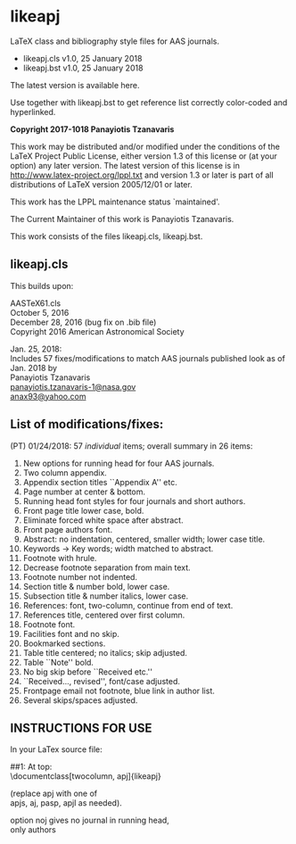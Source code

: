 # likeapj
 LaTeX class and bibliography style files for AAS journals.
 
 - likeapj.cls v1.0, 25 January 2018
 - likeapj.bst v1.0, 25 January 2018
 
 
 The latest version is available here.

 Use together with likeapj.bst to get reference list
 correctly color-coded and hyperlinked.

 **Copyright 2017-1018 Panayiotis Tzanavaris**

 This work may be distributed and/or modified under the
 conditions of the LaTeX Project Public License, either version 1.3
 of this license or (at your option) any later version.
 The latest version of this license is in
   http://www.latex-project.org/lppl.txt
 and version 1.3 or later is part of all distributions of LaTeX
 version 2005/12/01 or later.

 This work has the LPPL maintenance status `maintained'.
 
 The Current Maintainer of this work is Panayiotis Tzanavaris.

 This work consists of the files likeapj.cls, likeapj.bst.
 
 
 ## likeapj.cls
 This builds upon:

 AASTeX61.cls                                  
 October 5, 2016                               
 December 28, 2016 (bug fix on .bib file)      
 Copyright 2016 American Astronomical Society  
 

 Jan. 25, 2018:                                                  
 Includes 57 fixes/modifications to match AAS journals published look as of Jan. 2018 by                                           
 Panayiotis Tzanavaris                                           
 panayiotis.tzanavaris-1@nasa.gov                                
 anax93@yahoo.com                                                

 ## List of modifications/fixes:
  (PT) 01/24/2018: 57 *individual* items; overall summary
 in 26 items:

1. New options for running head for four AAS journals.
2. Two column appendix.
3. Appendix section titles ``Appendix A'' etc.
4. Page number at center & bottom.
5. Running head font styles for four journals and short authors.
6. Front page title lower case, bold.
7. Eliminate forced white space after abstract.
8. Front page authors font.
9. Abstract: no indentation, centered, smaller width; lower case title.
10. Keywords → Key words; width matched to abstract.
11. Footnote with hrule.
12. Decrease footnote separation from main text.
13. Footnote number not indented.
14. Section title & number bold, lower case.
15. Subsection title & number italics, lower case.
16. References: font, two-column, continue from end of text.
17. References title, centered over first column.
18. Footnote font.
19. Facilities font and no skip.
20. Bookmarked sections.
21. Table title centered; no italics; skip adjusted.
22. Table ``Note'' bold.
23. No big skip before ``Received etc.''
24. ``Received..., revised'', font/case adjusted.
25. Frontpage email not footnote, blue link in author list.
26. Several skips/spaces adjusted.

                                              
## INSTRUCTIONS FOR USE
In your LaTex source file:

##1:
At top:                                             
\documentclass[twocolumn, apj]{likeapj}       
                                              
(replace apj with one of                      
 apjs, aj, pasp, apjl as needed).             
                                              
option noj gives no journal in running head,  
only authors                                  

                                             
                                             








